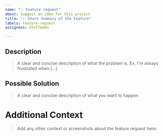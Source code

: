 ```yaml
---
name: "✨ Feature request"
about: Suggest an idea for this project
title: "✨ Short Summary of the Feature"
labels: feature-request
assignees: SteffenKn

---
```


## Description

> A clear and concise description of what the problem is. Ex. I'm always frustrated when [...]

## Possible Solution

> A clear and concise description of what you want to happen.

# Additional Context

> Add any other context or screenshots about the feature request here.
